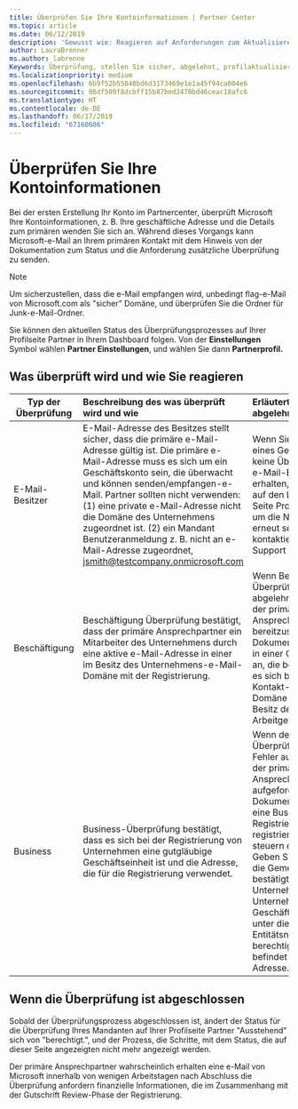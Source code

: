 ```yaml
---
title: Überprüfen Sie Ihre Kontoinformationen | Partner Center
ms.topic: article
ms.date: 06/12/2019
description: 'Gewusst wie: Reagieren auf Anforderungen zum Aktualisieren von Überprüfung von Microsoft'
author: LauraBrenner
ms.author: labrenne
Keywords: Überprüfung, stellen Sie sicher, abgelehnt, profilaktualisierung partner
ms.localizationpriority: medium
ms.openlocfilehash: 6b9f52b55048bd6d3173469e1e1a45f94ca004e6
ms.sourcegitcommit: 06df500f8dcbff15b87bed2470bd46ceac18afc6
ms.translationtype: HT
ms.contentlocale: de-DE
ms.lasthandoff: 06/17/2019
ms.locfileid: "67160606"
---
```

# <a name="verify-your-account-information"></a>Überprüfen Sie Ihre Kontoinformationen

Bei der ersten Erstellung Ihr Konto im Partnercenter, überprüft Microsoft Ihre Kontoinformationen, z. B. Ihre geschäftliche Adresse und die Details zum primären wenden Sie sich an. Während dieses Vorgangs kann Microsoft-e-Mail an Ihrem primären Kontakt mit dem Hinweis von der Dokumentation zum Status und die Anforderung zusätzliche Überprüfung zu senden. 

>[!Note]
>Um sicherzustellen, dass die e-Mail empfangen wird, unbedingt flag-e-Mail von Microsoft.com als "sicher" Domäne, und überprüfen Sie die Ordner für Junk-e-Mail-Ordner.

Sie können den aktuellen Status des Überprüfungsprozesses auf Ihrer Profilseite Partner in Ihrem Dashboard folgen. Von der **Einstellungen** Symbol wählen **Partner Einstellungen**, und wählen Sie dann **Partnerprofil.**

## <a name="what-is-verified-and-how-to-respond"></a>Was überprüft wird und wie Sie reagieren

|**Typ der Überprüfung**   |**Beschreibung des was überprüft wird und wie**   |**Erläutert, wie bei abgelehnt**   |
|----------------------------|:-----------------------------------|:--------------------------------------|
|E-Mail-Besitzer   |E-Mail-Adresse des Besitzes stellt sicher, dass die primäre e-Mail-Adresse gültig ist.  Die primäre e-Mail-Adresse muss es sich um ein Geschäftskonto sein, die überwacht und können senden/empfangen-e-Mail.  Partner sollten nicht verwenden: (1) eine private e-Mail-Adresse nicht die Domäne des Unternehmens zugeordnet ist. (2) ein Mandant Benutzeranmeldung z. B. nicht an e-Mail-Adresse zugeordnet, jsmith@testcompany.onmicrosoft.com   |Wenn Sie innerhalb eines Geschäftstags keine Überprüfung die e-Mail-Besitzer erhalten, klicken Sie auf den Link auf der Seite Profil Partner, um die Nachricht erneut senden, oder kontaktieren Sie den Support zu erhalten.|
|Beschäftigung |Beschäftigung Überprüfung bestätigt, dass der primäre Ansprechpartner ein Mitarbeiter des Unternehmens durch eine aktive e-Mail-Adresse in einer im Besitz des Unternehmens-e-Mail-Domäne mit der Registrierung.|Wenn Beschäftigung Überprüfung abgelehnt wird, kann der primäre Ansprechpartner bereitzustellen, Dokumentation oder in einer Onlinequelle an, die bestätigt, dass es sich bei den Kontakt-e-Mail-Domäne ist, die den Besitz des Arbeitgebers.|
|Business   |Business-Überprüfung bestätigt, dass es sich bei der Registrierung von Unternehmen eine gutgläubige Geschäftseinheit ist und die Adresse, die für die Registrierung verwendet.|Wenn der Business-Überprüfung ein Fehler auftritt, werden der primäre Ansprechpartner aufgefordert, offizielle Dokumentation (z. B. eine Business-Registrierung oder registrierungszertifikat steuern oder Receipt) Geben Sie Land oder die Gemeinde bestätigt, dass das Unternehmen des Unternehmens Geschäftsaktivitäten unter diesem Entitätsnamen berechtigt und befindet sich die Adresse.|

## <a name="when-verification-concludes"></a>Wenn die Überprüfung ist abgeschlossen

Sobald der Überprüfungsprozess abgeschlossen ist, ändert der Status für die Überprüfung Ihres Mandanten auf Ihrer Profilseite Partner "Ausstehend" sich von "berechtigt.", und der Prozess, die Schritte, mit dem Status, die auf dieser Seite angezeigten nicht mehr angezeigt werden.

Der primäre Ansprechpartner wahrscheinlich erhalten eine e-Mail von Microsoft innerhalb von wenigen Arbeitstagen nach Abschluss die Überprüfung anfordern finanzielle Informationen, die im Zusammenhang mit der Gutschrift Review-Phase der Registrierung.